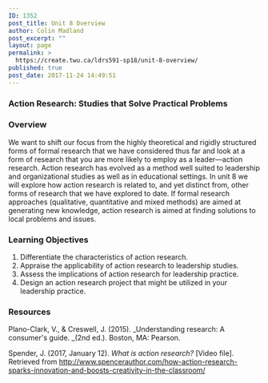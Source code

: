 ```yaml
---
ID: 1352
post_title: Unit 8 Overview
author: Colin Madland
post_excerpt: ""
layout: page
permalink: >
  https://create.twu.ca/ldrs591-sp18/unit-8-overview/
published: true
post_date: 2017-11-24 14:49:51
---
```

<h3>Action Research: Studies that Solve Practical Problems</h3>

<h3>Overview</h3>

We want to shift our focus from the highly theoretical and rigidly structured forms of formal research that we have considered thus far and look at a form of research that you are more likely to employ as a leader—action research. Action research has evolved as a method well suited to leadership and organizational studies as well as in educational settings. In unit 8 we will explore how action research is related to, and yet distinct from, other forms of research that we have explored to date. If formal research approaches (qualitative, quantitative and mixed methods) are aimed at generating new knowledge, action research is aimed at finding solutions to local problems and issues.

<h3>Learning Objectives</h3>

<ol>
<li>Differentiate the characteristics of action research.</li>
<li>Appraise the applicability of action research to leadership studies. </li>
<li>Assess the implications of action research for leadership practice.</li>
<li>Design an action research project that might be utilized in your leadership practice.</li>
</ol>

<h3>Resources</h3>

Plano-Clark, V., &amp; Creswell, J. (2015). _Understanding research: A consumer's guide. _(2nd ed.). Boston, MA: Pearson.

Spender, J. (2017, January 12). <em>What is action research?</em> [Video file]. Retrieved from <a href="http://www.spencerauthor.com/how-action-research-sparks-innovation-and-boosts-creativity-in-the-classroom/">http://www.spencerauthor.com/how-action-research-sparks-innovation-and-boosts-creativity-in-the-classroom/</a>